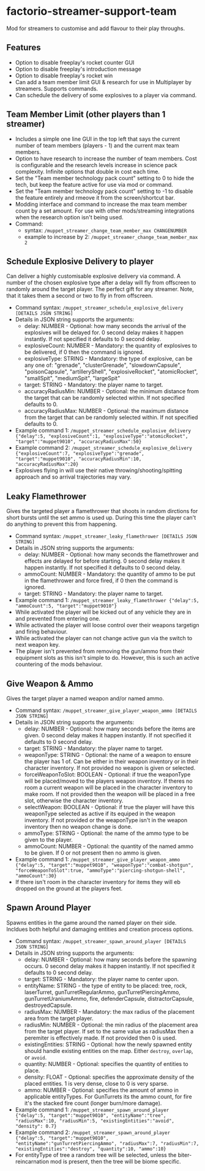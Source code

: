 # factorio-streamer-support-team
Mod for streamers to customise and add flavour to their play throughs.


Features
-----------

- Option to disable freeplay's rocket counter GUI
- Option to disable freeplay's introduction message
- Option to disable freeplay's rocket win
- Can add a team member limit GUI & research for use in Multiplayer by streamers. Supports commands.
- Can schedule the delivery of some explosives to a player via command.


Team Member Limit (other players than 1 streamer)
------------

- Includes a simple one line GUI in the top left that says the current number of team members (players - 1) and the current max team members.
- Option to have research to increase the number of team members. Cost is configurable and the research levels increase in science pack complexity. Infinite options that double in cost each time.
- Set the "Team member technology pack count" setting to 0 to hide the tech, but keep the feature active for use via mod or command.
- Set the "Team member technology pack count" setting to -1 to disable the feature entirely and rmeove it from the screen/shortcut bar.
- Modding interface and command to increase the max team member count by a set amount. For use with other mods/streaming integrations when the research option isn't being used.
- Command:
    - syntax: `/muppet_streamer_change_team_member_max CHANGENUMBER`
    - example to increase by 2: `/muppet_streamer_change_team_member_max 2`


Schedule Explosive Delivery to player
-----------------

Can deliver a highly customisable explosive delivery via command. A number of the chosen explosive type after a delay will fly from offscreen to randomly around the target player. The perfect gift for any streamer. Note, that it takes them a second or two to fly in from offscreen.

- Command syntax: `/muppet_streamer_schedule_explosive_delivery [DETAILS JSON STRING]`
- Details in JSON string supports the arguments:
    - delay: NUMBER - Optional: how many seconds the arrival of the explosives will be delayed for. 0 second delay makes it happen instantly. If not specified it defaults to 0 second delay.
    - explosiveCount: NUMBER - Mandatory: the quantity of explosives to be delivered, if 0 then the command is ignored.
    - explosiveType: STRING - Mandatory: the type of explosive, can be any one of: "grenade", "clusterGrenade", "slowdownCapsule", "poisonCapsule", "artilleryShell", "explosiveRocket", "atomicRocket", "smallSpit", "mediumSpit", "largeSpit"
    - target: STRING - Mandatory: the player name to target.
    - accuracyRadiusMin: NUMBER - Optional: the minimum distance from the target that can be randomly selected within. If not specified defaults to 0.
    - accuracyRadiusMax: NUMBER - Optional: the maximum distance from the target that can be randomly selected within. If not specified defaults to 0.
- Example command 1: `/muppet_streamer_schedule_explosive_delivery {"delay":5, "explosiveCount":1, "explosiveType":"atomicRocket", "target":"muppet9010", "accuracyRadiusMax":50}`
- Example command 2: `/muppet_streamer_schedule_explosive_delivery {"explosiveCount":7, "explosiveType":"grenade", "target":"muppet9010", "accuracyRadiusMin":10, "accuracyRadiusMax":20}`
- Explosives flying in will use their native throwing/shooting/spitting approach and so arrival trajectories may vary.


Leaky Flamethrower
------------------

Gives the targeted player a flamethrower that shoots in random dirctions for short bursts until the set ammo is used up. During this time the player can't do anything to prevent this from happening.

- Command syntax: `/muppet_streamer_leaky_flamethrower [DETAILS JSON STRING]`
- Details in JSON string supports the arguments:
    - delay: NUMBER - Optional: how many seconds the flamethrower and effects are delayed for before starting. 0 second delay makes it happen instantly. If not specified it defaults to 0 second delay.
    - ammoCount: NUMBER - Mandatory: the quantity of ammo to be put in the flamethrower and force fired, if 0 then the command is ignored.
    - target: STRING - Mandatory: the player name to target.
- Example command 1: `/muppet_streamer_leaky_flamethrower {"delay":5, "ammoCount":5, "target":"muppet9010"}`
- While activated the player will be kicked out of any vehicle they are in and prevented from entering one.
- While activated the player will loose control over their weapons targetign and firing behaviour.
- While activated the player can not change active gun via the switch to next weapon key.
- The player isn't prevented from removing the gun/ammo from their equipment slots as this isn't simple to do. However, this is such an active countering of the mods behaviour.


Give Weapon & Ammo
-----------------

Gives the target player a named weapon and/or named ammo.

- Command syntax: `/muppet_streamer_give_player_weapon_ammo [DETAILS JSON STRING]`
- Details in JSON string supports the arguments:
    - delay: NUMBER - Optional: how many seconds before the items are given. 0 second delay makes it happen instantly. If not specified it defaults to 0 second delay.
    - target: STRING - Mandatory: the player name to target.
    - weaponType: STRING - Optional: the name of a weapon to ensure the player has 1 of. Can be either in their weapon inventory or in their character inventory. If not provided no weapon is given or selected.
    - forceWeaponToSlot: BOOLEAN - Optional: if true the weaponType will be placed/moved to the players weapon inventory. If theres no room a current weapon will be placed in the character inventory to make room. If not provided then the weapon will be placed in a free slot, otherwise the character inventory.
    - selectWeapon: BOOLEAN - Optional: if true the player will have this weaponType selected as active if its equiped in the weapon inventory. If not provided or the weaponType isn't in the weapon inventory then no weapon change is done.
    - ammoType: STRING - Optional: the name of the ammo type to be given to the player.
    - ammoCount: NUMBER - Optional: the quantity of the named ammo to be given. If 0 or not present then no ammo is given.
- Example command 1: `/muppet_streamer_give_player_weapon_ammo {"delay":5, "target":"muppet9010", "weaponType":"combat-shotgun", "forceWeaponToSlot":true, "ammoType":"piercing-shotgun-shell", "ammoCount":30}`
- If there isn't room in the character inventory for items they will eb dropped on the ground at the players feet.


Spawn Around Player
------------

Spawns entities in the game around the named player on their side. Incldues both helpful and damaging entities and creation process options.

- Command syntax: `/muppet_streamer_spawn_around_player [DETAILS JSON STRING]`
- Details in JSON string supports the arguments:
    - delay: NUMBER - Optional: how many seconds before the spawning occurs. 0 second delay makes it happen instantly. If not specified it defaults to 0 second delay.
    - target: STRING - Mandatory: the player name to center upon.
	- entityName: STRING - the type of entity to be placed: tree, rock, laserTurret, gunTurretRegularAmmo, gunTurretPiercingAmmo, gunTurretUraniumAmmo, fire, defenderCapsule, distractorCapsule, destroyedCapsule.
	- radiusMax: NUMBER - Mandatory: the max radius of the placement area from the target player.
	- radiusMin: NUMBER - Optional: the min radius of the placement area from the target player. If set to the same value as radiusMax then a peremiter is effectively made. If not provided then 0 is used.
    - existingEntities: STRING - Optional: how the newly spawned entity should handle existing entities on the map. Either `destroy`, `overlap`, or `avoid`. 
	- quantity: NUMBER - Optional: specifies the quantity of entities to place.
	- density: FLOAT - Optional: specifies the approximate density of the placed entities. 1 is very dense, close to 0 is very sparse.
    - ammo: NUMBER - Optional: specifies the amount of ammo in applicable entityTypes. For GunTurrets its the ammo count, for fire it's the stacked fire count (longer burn/more damage).
- Example command 1: `/muppet_streamer_spawn_around_player {"delay":5, "target":"muppet9010", "entityName":"tree", "radiusMax":10, "radiusMin":5, "existingEntities":"avoid", "density": 0.7}`
- Example command 2: `/muppet_streamer_spawn_around_player {"delay":5, "target":"muppet9010", "entityName":"gunTurretPiercingAmmo", "radiusMax":7, "radiusMin":7, "existingEntities":"destroy", "quantity":10, "ammo":10}`
- For entityType of tree a random tree will be selected, unless the biter-reincarnation mod is present, then the tree will be biome specific.